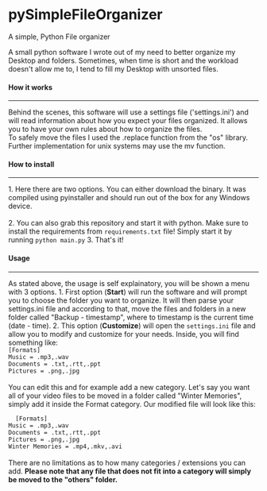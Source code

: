 # pySimpleFileOrganizer
A simple, Python File organizer


A small python software I wrote out of my need to better organize my Desktop  and folders. Sometimes, when time is short and the workload doesn't allow me to, 
I tend to fill my Desktop with unsorted files. 

<h4>How it works</h4><hr>
Behind the scenes, this software will use a settings file ('settings.ini') and will read information about how you expect your files organized. It allows you to have your own rules about how to organize the files. <br>
To safely move the files I used the .replace function from the "os" library. Further implementation for unix systems may use the mv function.

<h4>How to install</h4><hr>
1. Here there are two options. You can either download the binary. It was compiled using pyinstaller and should run out of the box for any Windows device. <br><br>
2. You can also grab this repository and start it with python. Make sure to install the requirements from <code>requirements.txt</code> file! Simply start it by running <code>python main.py</code>
3. That's it! 

<h4>Usage</h4><hr>
As stated above, the usage is self explainatory, you will be shown a menu with 3 options.
1. First option (<b>Start</b>) will run the software and will prompt you to choose the folder you want to organize. It will then parse your settings.ini file and according to that, move the files and folders in a new folder called "Backup - timestamp", where to timestamp is the current time (date - time).
2. This option (<b>Customize</b>) will open the <code>settings.ini</code> file and allow you to modify and customize for your needs. Inside, you will find something like: <br>
<code>[Formats]
Music = .mp3,.wav
Documents = .txt,.rtt,.ppt
Pictures = .png,.jpg
</code><br>
You can edit this and for example add a new category. Let's say you want all of your video files to be moved in a folder called "Winter Memories", simply add it inside the Format category. Our modified file will look like this:<br>
<code>
  [Formats]
Music = .mp3,.wav
Documents = .txt,.rtt,.ppt
Pictures = .png,.jpg
Winter Memories = .mp4,.mkv,.avi
</code><br>
There are no limitations as to how many categories / extensions you can add. <strong> Please note that any file that does not fit into a category will simply be moved to the "others" folder.</strong>
